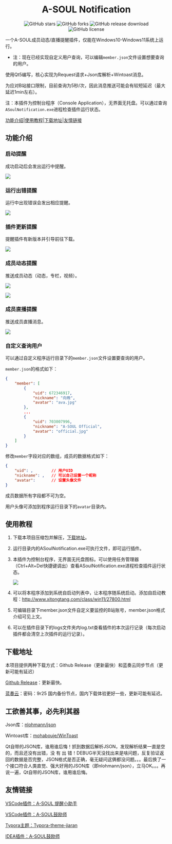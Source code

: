 <h1 align="center">A-SOUL Notification</h1>

<p align="center">
    <a href="https://github.com/skykeyjoker/A-SOUL-Notification/stargazers" style="text-decoration:none">
        <img src="https://img.shields.io/github/stars/skykeyjoker/A-SOUL-Notification.svg" alt="GitHub stars"/>
    </a>
    <a href="https://github.com/skykeyjoker/A-SOUL-Notification/network" style="text-decoration:none" >
        <img src="https://img.shields.io/github/forks/skykeyjoker/A-SOUL-Notification.svg" alt="GitHub forks"/>
    </a>
    <a href="https://github.com/skykeyjoker/A-SOUL-Notification/releases" style="text-decoration:none" >
        <img src="https://img.shields.io/github/downloads/skykeyjoker/A-SOUL-Notification/latest/total.svg" alt="GitHub release download"/>
    </a>
    <a href="https://github.com/skykeyjoker/A-SOUL-Notification/blob/master/LICENSE" style="text-decoration:none" >
        <img src="https://img.shields.io/badge/License-MIT-flat.svg" alt="GitHub license"/>
    </a>
</p>

一个A-SOUL成员动态/直播提醒插件，仅能在Windows10-Windows11系统上运行。

* 注：现在已经实现自定义用户查询，可以编辑`member.json`文件设置想要查询的用户。

使用Qt5编写，核心实现为Request请求+Json库解析+Wintoast消息。

为应对B站接口限制，目前查询为5秒/次，因此消息推送可能会有较短延迟（最大延迟1min左右）。

注：本插件为控制台程序（Console Application），无界面无托盘。可以通过查询`ASoulNotification.exe`进程检查插件运行状态。

[功能介绍](#功能介绍)|[使用教程](#使用教程)|[下载地址](#下载地址)|[友情链接](#友情链接)

## 功能介绍

### 启动提醒

成功启动后会发出运行中提醒。

![](https://cdn.jsdelivr.net/gh/skykeyjoker/A-Soul-Notification@master/screenshots/start.png)



### 运行出错提醒

运行中出现错误会发出相应提醒。

![](https://cdn.jsdelivr.net/gh/skykeyjoker/A-Soul-Notification@master/screenshots/error.png)



### 插件更新提醒

提醒插件有新版本并引导前往下载。

![](https://cdn.jsdelivr.net/gh/skykeyjoker/A-Soul-Notification@master/screenshots/update.png)



### 成员动态提醒

推送成员动态（动态，专栏，视频）。

![](https://cdn.jsdelivr.net/gh/skykeyjoker/A-Soul-Notification@master/screenshots/dy1.png)

![](https://cdn.jsdelivr.net/gh/skykeyjoker/A-Soul-Notification@master/screenshots/dy2.png)



### 成员直播提醒

推送成员直播消息。

![](https://cdn.jsdelivr.net/gh/skykeyjoker/A-Soul-Notification@master/screenshots/live.png)



### 自定义查询用户

可以通过自定义程序运行目录下的`member.json`文件设置要查询的用户。

`member.json`的格式如下：

```json
{
	"member": [
		{
			"uid": 672346917,
			"nickname": "向晚",
			"avatar": "ava.jpg"
		},
		...
		{
			"uid": 703007996,
			"nickname": "A-SOUL Official",
			"avatar": "official.jpg"
		}
	]
}
```

修改`member`字段对应的数组，成员的数据格式如下：

```json
{
    "uid": ,		// 用户UID
    "nickname": ,	// 可以自己设置一个昵称
    "avatar": 		// 设置头像文件
}
```

成员数据所有字段都不可为空。

用户头像可添加到程序运行目录下的`avatar`目录内。



## 使用教程

1. 下载本项目压缩包并解压，[下载地址](#下载地址)。

2. 运行目录内的ASoulNotification.exe可执行文件，即可运行插件。

3. 本插件为控制台程序，无界面无托盘图标。可以使用任务管理器（Ctrl+Alt+Del快捷键调出）查看ASoulNotification.exe进程检查插件运行状态。

   ![](https://cdn.jsdelivr.net/gh/skykeyjoker/A-Soul-Notification@master/screenshots/task.jpg)

4. 可以将本程序添加到系统自启动列表中，让本程序随系统启动。添加自启动教程：http://www.xitongtang.com/class/win11/27800.html

5. 可编辑目录下member.json文件自定义要监控的B站账号，member.json格式介绍可见上文。

6. 可以在插件目录下的logs文件夹内log.txt查看插件的本次运行记录（每次启动插件都会清空上次插件的运行记录）。



## 下载地址

本项目提供两种下载方式：Github Release（更新最快）和蓝奏云同步节点（更新可能有延迟）

[Github Release](https://github.com/skykeyjoker/A-SOUL-Notification/releases)：更新最快。

[蓝奏云](https://www.lanzouw.com/b02uir28d)：密码：9r25 国内备份节点，国内下载体验更好一些，更新可能有延迟。



## 工欲善其事，必先利其器

Json库：[nlohmann/json](https://github.com/nlohmann/json)

Wintoast库：[mohabouje/WinToast](https://github.com/mohabouje/WinToast)

Qt自带的JSON库，谁用谁后悔！抓到数据后解析JSON，发现解析结果一直是空的，而且还没有出错，没 有 出 错！DEBUG半天没找出来是啥问题，反复验证返回的数据是否完整，JSON格式是否正确，毫无疑问这俩都没问题。。。最后换了一个接口符合人类直觉、强大好用的JSON库（即nlohmann/json），立马OK。。。再说一遍，Qt自带的JSON库，谁用谁后悔。



## 友情链接

[VSCode插件：A-SOUL 提醒小助手](https://github.com/luooooob/vscode-asoul-notifications)

[VSCode插件：A-SOUL鼓励师](https://github.com/as042971/vscode-asoul)

[Typora主题：Typora-theme-jiaran](https://github.com/q19980722/Typora-theme-jiaran)

[IDEA插件：A-SOUL鼓励师](https://github.com/cnsky1103/A-SOUL-Reminder)

